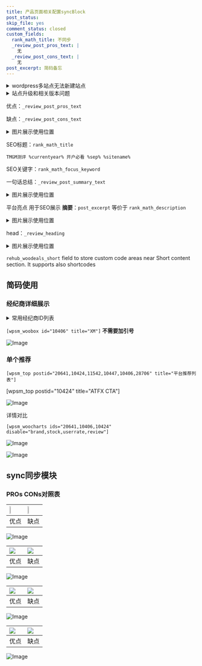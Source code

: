 ```yaml
---
title: 产品页面相关配置syncBlock
post_status: 
skip_file: yes
comment_status: closed
custom_fields:
  rank_math_title: 不同步
  _review_post_pros_text: |
    无
  _review_post_cons_text: |
    无
post_excerpt: 简码备忘
---
```

<details><summary>wordpress多站点无法新建站点</summary>

<li>和报错需要清理cookies一样的原因</li>
<li>wp-config.php里面<code>define( 'SUBDOMAIN_INSTALL', false );//子域名安装</code></li>
<li>新建子站点是用<code>define( 'SUBDOMAIN_INSTALL', true);//子域名安装</code> 完成以后，改成<code>false</code></li>
</details>

<details><summary>站点升级和相关版本问题</summary>

<p>wordpress：5.9.9
woocommerce：7.5.1
出现问题的地方：主题选项里面>><strong>Product layout >>compact style</strong></p>
<p>如何出现没有用过的字段 导致无法保存。先导出配置 然后进行修改，后面再次恢复即可。</p>
<p>出现部分字段无法显示时，需要返回默认布局后，对产品进行保存就好了。</p>
<p></p>
</details>

优点：`_review_post_pros_text`

缺点：`_review_post_cons_text`

<details><summary>图片展示使用位置</summary>

<img src="https://prod-files-secure.s3.us-west-2.amazonaws.com/39ed1227-6d7d-4570-be36-9ccd4a2c4241/f51d3d83-55d4-4bdf-9604-f37ec77ab556/Untitled.png?X-Amz-Algorithm=AWS4-HMAC-SHA256&X-Amz-Content-Sha256=UNSIGNED-PAYLOAD&X-Amz-Credential=ASIAZI2LB466VK3SJOIL%2F20250330%2Fus-west-2%2Fs3%2Faws4_request&X-Amz-Date=20250330T045516Z&X-Amz-Expires=3600&X-Amz-Security-Token=IQoJb3JpZ2luX2VjEBsaCXVzLXdlc3QtMiJHMEUCIG%2BPOZH%2FRaEkwLo97TMZbvOaxmpql6zlR7pIh6uSGuOyAiEAyqyGX0Ibg952%2FjZlkbvGuTpHrdZXCIGDJywVBsgkBC0qiAQIhP%2F%2F%2F%2F%2F%2F%2F%2F%2F%2FARAAGgw2Mzc0MjMxODM4MDUiDKl8v86m7VGy8A%2Fw5CrcA9QQNIzTjbbC2jqFXQBIgerqzDendKSuBtHR8nfgco0zw48dsGvDrR%2FPHizO%2BMe2itb5DLlo4GwaMnL2Cr6fcOmc2YHPl3LdYZ3f87Lrh3d%2Bdv0iO1M3daPY3gjAqVxdKz%2B4zw9TBrYxQ1jgHwvSJpm821lQi7QpFBsRsCGuxbuQfhJEdj2uxieKZdarj1KyGXjIC6vwuX2fI0s45qznPiEePesvoHEIGDjTuuWjmjzZHfxFNnYeGauQrZYXPoKNWTYUatp1noVFo6k8UwFlbgWKZh26OKdly0OiVlrZ2O%2B3JjGikZJRsW5QwAPHZ9h6O%2BECxc21P0s3zi%2BahjzU%2F5IbUZYLBBYKrqJt7GpxuvOn%2FUoLMKLJjmUAhPJOGI3Q5dS2qQD8XbQzXybImdOT09OLhEX4kgF4ljoSd6LlpYLA6UmPYeJgqSQGWlGPEJ1F1bQlM4%2BVSnPKHNA%2BAezOalh%2FXZ%2BdGnNvPZ7EWitA1Sx9WAfPixKDNeYVirsfjbc4wRhGFbWoyrLXvBpmuDSLI6683KPvQAT59yMwgGTtp5t90CmtcuUd4yYASsQhE9zJtLA0RKWj80cFV4W%2Ba6voVh8HHO7EHe2%2BTIMJp2FuStt%2BU4R9RWgBmcaJps0EMPHnor8GOqUBrB5JalHPTceqI22KeX5i9wqfrcW26PAE%2FF0y4Ur2jp7H0bZtg385vcxBfyVAKu7efN7lJcix%2FbqyoKaQkM6bbPCia%2ByJUUn%2Fognq%2BiXoOOa%2F6lFxpAVXd0WQKH4%2FlTmP7UidMl5UqsM4VrlWgYel8lssWkIyIgDe2OeQBrOk%2Fc2yblaPPEN1Yj3zvj3cHxFH%2BOig4CymGlKFUZltKGSbiJ5%2BWeYn&X-Amz-Signature=c3737bef6787db7e37168122bfed257da7dc30ef94022998c473da0389ffa1f5&X-Amz-SignedHeaders=host&x-id=GetObject" alt="Image">
</details>

SEO标题：`rank_math_title`

`TMGM测评 %currentyear% 开户必看 %sep% %sitename%`

SEO关键字：`rank_math_focus_keyword`

一句话总结：`_review_post_summary_text`

<details><summary>图片展示使用位置</summary>

<img src="https://prod-files-secure.s3.us-west-2.amazonaws.com/39ed1227-6d7d-4570-be36-9ccd4a2c4241/4b96a922-296c-4f4e-8630-d1c870cbce01/Untitled.png?X-Amz-Algorithm=AWS4-HMAC-SHA256&X-Amz-Content-Sha256=UNSIGNED-PAYLOAD&X-Amz-Credential=ASIAZI2LB466QBSVAIDE%2F20250330%2Fus-west-2%2Fs3%2Faws4_request&X-Amz-Date=20250330T045516Z&X-Amz-Expires=3600&X-Amz-Security-Token=IQoJb3JpZ2luX2VjEBsaCXVzLXdlc3QtMiJGMEQCIAUImN7yoXaJviJDjUnpFRPMjb15ROfRfmOGKA6odHhdAiAfOMvYcQI9J90U0wmi7mlm52xba%2BWm5NCizbyP14mFyCqIBAiE%2F%2F%2F%2F%2F%2F%2F%2F%2F%2F8BEAAaDDYzNzQyMzE4MzgwNSIMnfLG44BRNGd5GRNNKtwDKFEQVXFk%2BObef2NCCzpTMj8zCtjkSiuXnTfSd2MrMUp08t5Ev7LUPaah5lqac2gHY2MrSiz86N%2FIGJpqkVBX%2BfF6RXA4lb%2BROrC0jFTyemXHXMa3HBDYujRhC%2BIo6rxDLRwAFw0l5gD6YTRcj48qh22Xd5B%2FUJ5Fq9pygcKJKy2dxfEPO3Uj7%2B8fPkSSUNfG3ZsuHIbxHWi57FfoSA5pdycjfy0gfhZ1wgg5AOcaOdrONsBKtzfKZmLDeC7WQQ%2BTKqBpJi%2B3ghwHmJ%2BeYFxhoE5H4LFUJoKGxoJ1n9MaJ5GduCqBM7goDcTGJINJ52qlmq4gnrJYqSG7GjGWcuHS%2B3ElcUWzBA%2B9AGJYR7yuD4zBYsm6O29qL9tCrGveHVZ1zoRgoYe05DCj6hO6sOZJEalrA3Ckboscsxa8XcqbI3zyFBIsnczo57ku3roNBWptkUG7cm%2BwowesvGWQ%2FpBXlschvQA68NN9wR%2FH9aPObms6ffI2GATq%2FuBS2HGtfEgAs%2BWgCaui3s4ySgCmZ58pQTPExuY1ihlt8l2SZWAouXHsbdexavNQW8A7vIJsb949uEctK4Fz9pQQV9%2FP9Pk61FfmWuZw%2BoEaENcJ4XAqoOsCSgiebHN%2FZg05QnEw%2FueivwY6pgGNiiSCt0Tpz3ms7bu5YhD50P8XLHkTt%2Fhw2PMCbmvWIUbEnM%2FGz7cP4A5DodYRikxrRyzbUwZZmWkD9RoF1C%2BmPouIRChHxdsRJgKYcFCO4oCSiVfZTy9HUHusDM5uArwe%2Fxdis49HWdDPFfN2spE8t59wPPZVan3%2B%2Fkxw6eOWOQyaxg51M5NGdgajoaaS7Dxs0E3poaiTi35awyjBtuuhHAGLa2Ml&X-Amz-Signature=a90c4653876258db76e483a967e43b48f21d8cf43c907720f0b50e821741e565&X-Amz-SignedHeaders=host&x-id=GetObject" alt="Image">
</details>

平台亮点 用于SEO展示 **摘要**：`post_excerpt`  等价于 `rank_math_description`

<details><summary>图片展示使用位置</summary>

<img src="https://prod-files-secure.s3.us-west-2.amazonaws.com/39ed1227-6d7d-4570-be36-9ccd4a2c4241/1ee11f63-b60a-4dfe-a7a7-d58ff23b5d88/Untitled.png?X-Amz-Algorithm=AWS4-HMAC-SHA256&X-Amz-Content-Sha256=UNSIGNED-PAYLOAD&X-Amz-Credential=ASIAZI2LB4662JWYC7PG%2F20250330%2Fus-west-2%2Fs3%2Faws4_request&X-Amz-Date=20250330T045517Z&X-Amz-Expires=3600&X-Amz-Security-Token=IQoJb3JpZ2luX2VjEBsaCXVzLXdlc3QtMiJHMEUCIDgTQqXMvIRpwE7az0P%2BkV6K%2FOq0Lekw1xOcbrMsYgfIAiEAvGlFR8g0z%2FOQArKaSJcryLEoxmiWAJC9rULdA3XjgMcqiAQIhP%2F%2F%2F%2F%2F%2F%2F%2F%2F%2FARAAGgw2Mzc0MjMxODM4MDUiDHUyKBtr3CnvyT8KqSrcA3OAZpFjLv%2FwmBuQ2Si79vQZnCCO2ZE6mhJfpTxzMQ%2B7wGpQ6XfenjgVvk1KJRKkQkOuqu9Dm7Mv6yKNWovDTyJrfIGKy%2B0vo2DRAmCqdwy8WSkwGPalUVS%2BL7OXhjJq8UFJnBzpgzNQjRdUAuuCR9Rpsm3izrg3MzNrLPT%2F8l9jh0%2BCCvIwOjBibJOiKNvsV3s5%2F1%2BMVU1Wi2NIcn8QZzSCBuLM97XGBILJHPEk0HGxamU7HM2Bovv1gkmPyscyzp9uGYPr4g3C9EInxtvULj6YmQ1S5Elg%2BS9OWOFVSEwQ2HfdMD8F1Z89DYbm161MhK5pOG1doMA7PcjSK8Of36o9vZTO%2F1odAodhhyQ0uRN99UrHkWrr0o4OHTGTryqp3wx%2BBbgSm7Czu0MnsFl9NbQSqy31S8nA3L849Blc48cTVPKLipsKGlqkNeLkcADx9w2U11C728iMiGfw5fXxMKSradjX2NxStHZC27NltzcHZEst%2FJwyVL%2FRC9eKm4YUhdvdB96Nu%2FqnOabKwVTBsCNik15uGMSdjZFRDSZU6%2BbJ1nUz8k9sys5TrgXq3hjjBD2YrLgFhpdz1F8XiYsL%2Bae9Kc1dJGwv0zaqoe3FsoKGzVAeCOHdKUYudF1%2BMOTnor8GOqUBnbc9cSeu9FB9I7%2FIxbOgOs50Bh7F7nvwCmaYkASAM3XMi6v%2FFjAnO%2FoOElPRADCwVIjoqVcMDLUGrhDeTn8B9lCp0uClLLaQFvb6iHNKhW%2Fs%2BNU7b5KtvhrlvPWmt11pDb0hfVYfIUQpMoLCOgGhsXsTwUM1dykZx3wLt4A20mwMUPr2SvjFTA%2FVZhocOgvRd6G44KIlg%2F5qEN9Bk5w5O3%2FbA8vD&X-Amz-Signature=b94dfe32e8e7ec8c64e33af8a75c5eea510e006a23d1e3eeb5516bb27e0d27ff&X-Amz-SignedHeaders=host&x-id=GetObject" alt="Image">
<img src="https://prod-files-secure.s3.us-west-2.amazonaws.com/39ed1227-6d7d-4570-be36-9ccd4a2c4241/ad4118b5-78d8-4fbe-801e-3b29b5d99c01/Untitled.png?X-Amz-Algorithm=AWS4-HMAC-SHA256&X-Amz-Content-Sha256=UNSIGNED-PAYLOAD&X-Amz-Credential=ASIAZI2LB4662JWYC7PG%2F20250330%2Fus-west-2%2Fs3%2Faws4_request&X-Amz-Date=20250330T045517Z&X-Amz-Expires=3600&X-Amz-Security-Token=IQoJb3JpZ2luX2VjEBsaCXVzLXdlc3QtMiJHMEUCIDgTQqXMvIRpwE7az0P%2BkV6K%2FOq0Lekw1xOcbrMsYgfIAiEAvGlFR8g0z%2FOQArKaSJcryLEoxmiWAJC9rULdA3XjgMcqiAQIhP%2F%2F%2F%2F%2F%2F%2F%2F%2F%2FARAAGgw2Mzc0MjMxODM4MDUiDHUyKBtr3CnvyT8KqSrcA3OAZpFjLv%2FwmBuQ2Si79vQZnCCO2ZE6mhJfpTxzMQ%2B7wGpQ6XfenjgVvk1KJRKkQkOuqu9Dm7Mv6yKNWovDTyJrfIGKy%2B0vo2DRAmCqdwy8WSkwGPalUVS%2BL7OXhjJq8UFJnBzpgzNQjRdUAuuCR9Rpsm3izrg3MzNrLPT%2F8l9jh0%2BCCvIwOjBibJOiKNvsV3s5%2F1%2BMVU1Wi2NIcn8QZzSCBuLM97XGBILJHPEk0HGxamU7HM2Bovv1gkmPyscyzp9uGYPr4g3C9EInxtvULj6YmQ1S5Elg%2BS9OWOFVSEwQ2HfdMD8F1Z89DYbm161MhK5pOG1doMA7PcjSK8Of36o9vZTO%2F1odAodhhyQ0uRN99UrHkWrr0o4OHTGTryqp3wx%2BBbgSm7Czu0MnsFl9NbQSqy31S8nA3L849Blc48cTVPKLipsKGlqkNeLkcADx9w2U11C728iMiGfw5fXxMKSradjX2NxStHZC27NltzcHZEst%2FJwyVL%2FRC9eKm4YUhdvdB96Nu%2FqnOabKwVTBsCNik15uGMSdjZFRDSZU6%2BbJ1nUz8k9sys5TrgXq3hjjBD2YrLgFhpdz1F8XiYsL%2Bae9Kc1dJGwv0zaqoe3FsoKGzVAeCOHdKUYudF1%2BMOTnor8GOqUBnbc9cSeu9FB9I7%2FIxbOgOs50Bh7F7nvwCmaYkASAM3XMi6v%2FFjAnO%2FoOElPRADCwVIjoqVcMDLUGrhDeTn8B9lCp0uClLLaQFvb6iHNKhW%2Fs%2BNU7b5KtvhrlvPWmt11pDb0hfVYfIUQpMoLCOgGhsXsTwUM1dykZx3wLt4A20mwMUPr2SvjFTA%2FVZhocOgvRd6G44KIlg%2F5qEN9Bk5w5O3%2FbA8vD&X-Amz-Signature=2e490afff6650473877452e3910f9bb14c27ba15d66cce418d8ab8a49c2a4847&X-Amz-SignedHeaders=host&x-id=GetObject" alt="Image">
<img src="https://prod-files-secure.s3.us-west-2.amazonaws.com/39ed1227-6d7d-4570-be36-9ccd4a2c4241/a38cf7c9-a79c-4b64-9e94-13589fe0758b/Untitled.png?X-Amz-Algorithm=AWS4-HMAC-SHA256&X-Amz-Content-Sha256=UNSIGNED-PAYLOAD&X-Amz-Credential=ASIAZI2LB4662JWYC7PG%2F20250330%2Fus-west-2%2Fs3%2Faws4_request&X-Amz-Date=20250330T045517Z&X-Amz-Expires=3600&X-Amz-Security-Token=IQoJb3JpZ2luX2VjEBsaCXVzLXdlc3QtMiJHMEUCIDgTQqXMvIRpwE7az0P%2BkV6K%2FOq0Lekw1xOcbrMsYgfIAiEAvGlFR8g0z%2FOQArKaSJcryLEoxmiWAJC9rULdA3XjgMcqiAQIhP%2F%2F%2F%2F%2F%2F%2F%2F%2F%2FARAAGgw2Mzc0MjMxODM4MDUiDHUyKBtr3CnvyT8KqSrcA3OAZpFjLv%2FwmBuQ2Si79vQZnCCO2ZE6mhJfpTxzMQ%2B7wGpQ6XfenjgVvk1KJRKkQkOuqu9Dm7Mv6yKNWovDTyJrfIGKy%2B0vo2DRAmCqdwy8WSkwGPalUVS%2BL7OXhjJq8UFJnBzpgzNQjRdUAuuCR9Rpsm3izrg3MzNrLPT%2F8l9jh0%2BCCvIwOjBibJOiKNvsV3s5%2F1%2BMVU1Wi2NIcn8QZzSCBuLM97XGBILJHPEk0HGxamU7HM2Bovv1gkmPyscyzp9uGYPr4g3C9EInxtvULj6YmQ1S5Elg%2BS9OWOFVSEwQ2HfdMD8F1Z89DYbm161MhK5pOG1doMA7PcjSK8Of36o9vZTO%2F1odAodhhyQ0uRN99UrHkWrr0o4OHTGTryqp3wx%2BBbgSm7Czu0MnsFl9NbQSqy31S8nA3L849Blc48cTVPKLipsKGlqkNeLkcADx9w2U11C728iMiGfw5fXxMKSradjX2NxStHZC27NltzcHZEst%2FJwyVL%2FRC9eKm4YUhdvdB96Nu%2FqnOabKwVTBsCNik15uGMSdjZFRDSZU6%2BbJ1nUz8k9sys5TrgXq3hjjBD2YrLgFhpdz1F8XiYsL%2Bae9Kc1dJGwv0zaqoe3FsoKGzVAeCOHdKUYudF1%2BMOTnor8GOqUBnbc9cSeu9FB9I7%2FIxbOgOs50Bh7F7nvwCmaYkASAM3XMi6v%2FFjAnO%2FoOElPRADCwVIjoqVcMDLUGrhDeTn8B9lCp0uClLLaQFvb6iHNKhW%2Fs%2BNU7b5KtvhrlvPWmt11pDb0hfVYfIUQpMoLCOgGhsXsTwUM1dykZx3wLt4A20mwMUPr2SvjFTA%2FVZhocOgvRd6G44KIlg%2F5qEN9Bk5w5O3%2FbA8vD&X-Amz-Signature=b7a1f042aed60989a3ba9dbe2e69046e0de265a23d504082ca02275e84bc59ad&X-Amz-SignedHeaders=host&x-id=GetObject" alt="Image">
<img src="https://prod-files-secure.s3.us-west-2.amazonaws.com/39ed1227-6d7d-4570-be36-9ccd4a2c4241/7da6fc1e-d2ac-42ae-8c75-cb5749aa18f6/Untitled.png?X-Amz-Algorithm=AWS4-HMAC-SHA256&X-Amz-Content-Sha256=UNSIGNED-PAYLOAD&X-Amz-Credential=ASIAZI2LB4662JWYC7PG%2F20250330%2Fus-west-2%2Fs3%2Faws4_request&X-Amz-Date=20250330T045517Z&X-Amz-Expires=3600&X-Amz-Security-Token=IQoJb3JpZ2luX2VjEBsaCXVzLXdlc3QtMiJHMEUCIDgTQqXMvIRpwE7az0P%2BkV6K%2FOq0Lekw1xOcbrMsYgfIAiEAvGlFR8g0z%2FOQArKaSJcryLEoxmiWAJC9rULdA3XjgMcqiAQIhP%2F%2F%2F%2F%2F%2F%2F%2F%2F%2FARAAGgw2Mzc0MjMxODM4MDUiDHUyKBtr3CnvyT8KqSrcA3OAZpFjLv%2FwmBuQ2Si79vQZnCCO2ZE6mhJfpTxzMQ%2B7wGpQ6XfenjgVvk1KJRKkQkOuqu9Dm7Mv6yKNWovDTyJrfIGKy%2B0vo2DRAmCqdwy8WSkwGPalUVS%2BL7OXhjJq8UFJnBzpgzNQjRdUAuuCR9Rpsm3izrg3MzNrLPT%2F8l9jh0%2BCCvIwOjBibJOiKNvsV3s5%2F1%2BMVU1Wi2NIcn8QZzSCBuLM97XGBILJHPEk0HGxamU7HM2Bovv1gkmPyscyzp9uGYPr4g3C9EInxtvULj6YmQ1S5Elg%2BS9OWOFVSEwQ2HfdMD8F1Z89DYbm161MhK5pOG1doMA7PcjSK8Of36o9vZTO%2F1odAodhhyQ0uRN99UrHkWrr0o4OHTGTryqp3wx%2BBbgSm7Czu0MnsFl9NbQSqy31S8nA3L849Blc48cTVPKLipsKGlqkNeLkcADx9w2U11C728iMiGfw5fXxMKSradjX2NxStHZC27NltzcHZEst%2FJwyVL%2FRC9eKm4YUhdvdB96Nu%2FqnOabKwVTBsCNik15uGMSdjZFRDSZU6%2BbJ1nUz8k9sys5TrgXq3hjjBD2YrLgFhpdz1F8XiYsL%2Bae9Kc1dJGwv0zaqoe3FsoKGzVAeCOHdKUYudF1%2BMOTnor8GOqUBnbc9cSeu9FB9I7%2FIxbOgOs50Bh7F7nvwCmaYkASAM3XMi6v%2FFjAnO%2FoOElPRADCwVIjoqVcMDLUGrhDeTn8B9lCp0uClLLaQFvb6iHNKhW%2Fs%2BNU7b5KtvhrlvPWmt11pDb0hfVYfIUQpMoLCOgGhsXsTwUM1dykZx3wLt4A20mwMUPr2SvjFTA%2FVZhocOgvRd6G44KIlg%2F5qEN9Bk5w5O3%2FbA8vD&X-Amz-Signature=67f5e2d196eb1fdb10169bc932372b1e876f806005c37d355b68cbf3a6745259&X-Amz-SignedHeaders=host&x-id=GetObject" alt="Image">
<img src="https://prod-files-secure.s3.us-west-2.amazonaws.com/39ed1227-6d7d-4570-be36-9ccd4a2c4241/7e97f40a-eaee-47f5-b2f9-475f96808fa7/Untitled.png?X-Amz-Algorithm=AWS4-HMAC-SHA256&X-Amz-Content-Sha256=UNSIGNED-PAYLOAD&X-Amz-Credential=ASIAZI2LB4662JWYC7PG%2F20250330%2Fus-west-2%2Fs3%2Faws4_request&X-Amz-Date=20250330T045517Z&X-Amz-Expires=3600&X-Amz-Security-Token=IQoJb3JpZ2luX2VjEBsaCXVzLXdlc3QtMiJHMEUCIDgTQqXMvIRpwE7az0P%2BkV6K%2FOq0Lekw1xOcbrMsYgfIAiEAvGlFR8g0z%2FOQArKaSJcryLEoxmiWAJC9rULdA3XjgMcqiAQIhP%2F%2F%2F%2F%2F%2F%2F%2F%2F%2FARAAGgw2Mzc0MjMxODM4MDUiDHUyKBtr3CnvyT8KqSrcA3OAZpFjLv%2FwmBuQ2Si79vQZnCCO2ZE6mhJfpTxzMQ%2B7wGpQ6XfenjgVvk1KJRKkQkOuqu9Dm7Mv6yKNWovDTyJrfIGKy%2B0vo2DRAmCqdwy8WSkwGPalUVS%2BL7OXhjJq8UFJnBzpgzNQjRdUAuuCR9Rpsm3izrg3MzNrLPT%2F8l9jh0%2BCCvIwOjBibJOiKNvsV3s5%2F1%2BMVU1Wi2NIcn8QZzSCBuLM97XGBILJHPEk0HGxamU7HM2Bovv1gkmPyscyzp9uGYPr4g3C9EInxtvULj6YmQ1S5Elg%2BS9OWOFVSEwQ2HfdMD8F1Z89DYbm161MhK5pOG1doMA7PcjSK8Of36o9vZTO%2F1odAodhhyQ0uRN99UrHkWrr0o4OHTGTryqp3wx%2BBbgSm7Czu0MnsFl9NbQSqy31S8nA3L849Blc48cTVPKLipsKGlqkNeLkcADx9w2U11C728iMiGfw5fXxMKSradjX2NxStHZC27NltzcHZEst%2FJwyVL%2FRC9eKm4YUhdvdB96Nu%2FqnOabKwVTBsCNik15uGMSdjZFRDSZU6%2BbJ1nUz8k9sys5TrgXq3hjjBD2YrLgFhpdz1F8XiYsL%2Bae9Kc1dJGwv0zaqoe3FsoKGzVAeCOHdKUYudF1%2BMOTnor8GOqUBnbc9cSeu9FB9I7%2FIxbOgOs50Bh7F7nvwCmaYkASAM3XMi6v%2FFjAnO%2FoOElPRADCwVIjoqVcMDLUGrhDeTn8B9lCp0uClLLaQFvb6iHNKhW%2Fs%2BNU7b5KtvhrlvPWmt11pDb0hfVYfIUQpMoLCOgGhsXsTwUM1dykZx3wLt4A20mwMUPr2SvjFTA%2FVZhocOgvRd6G44KIlg%2F5qEN9Bk5w5O3%2FbA8vD&X-Amz-Signature=0c1efeb620a4f145189fef03293344987efc7cf18bfdeb738d623e1fed2fbaa3&X-Amz-SignedHeaders=host&x-id=GetObject" alt="Image">
</details>

head：`_review_heading`

<details><summary>图片展示使用位置</summary>

<img src="https://prod-files-secure.s3.us-west-2.amazonaws.com/39ed1227-6d7d-4570-be36-9ccd4a2c4241/3a4650ad-9887-415c-889a-edd51fa54f27/Untitled.png?X-Amz-Algorithm=AWS4-HMAC-SHA256&X-Amz-Content-Sha256=UNSIGNED-PAYLOAD&X-Amz-Credential=ASIAZI2LB466TSQGEKGB%2F20250330%2Fus-west-2%2Fs3%2Faws4_request&X-Amz-Date=20250330T045517Z&X-Amz-Expires=3600&X-Amz-Security-Token=IQoJb3JpZ2luX2VjEBsaCXVzLXdlc3QtMiJHMEUCIQCy9wc9jeUAkAPfohqJ9yTTKiRPb%2BzXuaLExpZILw5vHgIgRtTfSirUOVIP9%2BxrDbEOYLOxTl4XtMIqRw66DhrJNMoqiAQIhP%2F%2F%2F%2F%2F%2F%2F%2F%2F%2FARAAGgw2Mzc0MjMxODM4MDUiDD6QoF9Atj35LCFGpSrcA16p%2Bka88fAcUewr0LM20ShJe9JGZE83KJ%2BkuR0mrdkEQ9DbTyIzqCXVmyYi9o9HNwnotFonQm71SXGh9g5G9vfpGL8te5x2PhJUTF%2B6FJK%2BrveeTt4ZNd4sMH6aZPMY1mrf0CrWFvuxuvwh09ZuJCaULrtuwwEbfvEJQXu%2BIMsTV5cWcvJ8KpRH769orjAZihMl7n4Uk1njUVW22m4QX0QikcX3BUbHRFAD9wyJ0V4kHAJb8vTOs0agaFBFKkFI3F0jxSAbyGnIUkMFpSTDZDRfhhdmNyCg%2FKSMP8VA%2FVbx9wIeKdW8jmWty0tNmwdhZ5bB%2FRQ2seH1AC6J1CWTvINNu97VwdpmCZBLRkTME9UQchkDPgTL1IXCvhvMa0nSlj2TvnJSxUUDY9DtSTXXN7iAuSm2V2e%2FdCngjdITdNejouNOdhomvuny%2B9kXoWLOiz2uNvQwjI6OyM4sIShY3fFt6urEeDwG4Txu6VsvNAJ9KS5AGzQ0bKmSoKnUzUGKcM0mr3IMNRza9HbldbGLpVunseuHwHy%2BPv9QI3NyDD5L5hrD%2FgJ%2F1E3wKvRkqN4IfsrmECErZHDDMnMED1WafnpN%2FkV00vTqwiXtADMxLtIC0W7cs0IzLRqGORPNMIfoor8GOqUBxC1MCl9Lwc3gJNVQ8F%2FLOEnQqlZrSA7yGjPX1pzRqqg7yCynpmJe3pJCxOrejyl2i5LJjbOVU63s9te5Z%2FifT90SxkmCh8I6yWkFfHHIyvtR%2FGBor7GUsW2GxpXGSs%2BfvFovrROJ50uEt%2BrxNeTZwsHX3RxnaLov7oJ8DAUMQiPi8FPtETaoRVK5TOGau%2BqucPeOXkUgBp5p6zZiFvRG6azERBj5&X-Amz-Signature=d7193fd2940b5a1113026209d606e844f3a89b72f9115380c6203b64fe67f98a&X-Amz-SignedHeaders=host&x-id=GetObject" alt="Image">
</details>

`rehub_woodeals_short`	field to store custom code areas near Short content section. It supports also shortcodes



## 简码使用

### 经纪商详细展示

<details><summary>常用经纪商ID列表</summary>

<pre><code class="php">嘉盛 ===> 20641  [wpsm_woobox id="20641" title="嘉盛"]
易信easymarkets ===> 11542  [wpsm_woobox id="11542" title="易信easymarkets"]
ATFX外汇 ===> 10424  [wpsm_woobox id="10424" title="ATFX"]
XM ===> 10406  [wpsm_woobox id="10406" title="XM"]
TMGM ===> 29622  [wpsm_woobox id="29622" title="TMGM"]
HYCM ===> 10447  [wpsm_woobox id="10447" title="HYCM"]
fpmarkets澳福外汇 ===> 20639  [wpsm_woobox id="20639" title="fpmarkets澳福外汇"]</code></pre>
</details>

`[wpsm_woobox id="10406" title="XM"]` **不需要加引号**

![Image](https://prod-files-secure.s3.us-west-2.amazonaws.com/39ed1227-6d7d-4570-be36-9ccd4a2c4241/4f898f9d-0fa7-4e43-acd3-ac6bc7be575a/Untitled.png?X-Amz-Algorithm=AWS4-HMAC-SHA256&X-Amz-Content-Sha256=UNSIGNED-PAYLOAD&X-Amz-Credential=ASIAZI2LB46662DS25AX%2F20250330%2Fus-west-2%2Fs3%2Faws4_request&X-Amz-Date=20250330T045515Z&X-Amz-Expires=3600&X-Amz-Security-Token=IQoJb3JpZ2luX2VjEB0aCXVzLXdlc3QtMiJIMEYCIQCKKLdwx8svK%2F1EBR0Tfkcp3UvFSJv8jZYOvZlF4jZ0ngIhAO%2Bk0S2GHXuHMKbVXStgP1LgTOjaVP9PW7LCNhx8zlFVKogECIb%2F%2F%2F%2F%2F%2F%2F%2F%2F%2FwEQABoMNjM3NDIzMTgzODA1Igxz9AlLZSZoxwFDoQ0q3APhO7MtLayYttEsfawhWmcKH70z5J65Hs7Gcrf1LC8WtIurGnY5eZPv4QRkcGBre%2BWkuNocw6EeCfPY9N4Ym%2BAH33Rk1%2FSK%2FqQpQoVNTou2FJmuVbecm8ARFfS1Gm4%2BZlVdYI2%2FvU1%2Fecv1CjL1laBevGH%2B%2BySElS7zN0MryIg8cH%2Fp%2FKLhzcGO4fQ4ElBjYKhwoy04iSzL1Jtlj1LX%2BeMFxVIfKVbwLbpy%2Fb7qpGC8cuEunhObtjymgJx4SHQQ%2FIsgB0IXtr8hHz3jRUM3ehjTVf1VLjc%2FNBqgZQX8Py7e7oen7UPXH66Xc7VzNeh157UVMkGr54yR8RRwpbtC9K2OQ3Ww624LH%2BH%2F70EZ3OmOxrrfvbHM%2B3uuUtwb2Ly47FDw20rFFiE07uy8fFaN1taJClM2Q5in36kzc1ZKNv9%2BEaWYf0fsPD5y9TBp7y4Yc%2F2zgBR83Ggr0kCafnkA4YhPFX5xHDabtm4ujfCCXGMYAV3YMHopOiXDoTDmCYchlR7OKjwdZN95C8efKnYm5NLsKO4J0Z8kmBTkXqQDxErqV5d1Ra0%2Bn2DBnOey0CcU4wwd0xHiWrCBPPVkSqy2R2EGbqvKz2DChH7AczSZIzWKTZkNm3tR4k1hCabjfDCdk6O%2FBjqkAUudp3q1gUY7ZXt4SvOYpDK7CC0Ch27PpKCNeyLyauY%2BIYerm9un5ao9ZdVDQu%2BkTMAe7rn1%2FfQ5exNpt2%2F%2FJjJbDNICJyoiik2Vq%2Fmk23X3%2Bq9LWR5jeF8nxcbzi0wXZow96pwLi22nQfwAK8viEVVAZ8PBrOPKLBeMIOMA5AYhyaV7WTpAFK85uKHpyjqwdndaaEeUT3axk4hHIOUNQ2vE6H4G&X-Amz-Signature=ea64b9081775531708b14346c8086bb382aeba862442916a9a0499ba0ad94ed0&X-Amz-SignedHeaders=host&x-id=GetObject)

### 单个推荐
`[wpsm_top postid="20641,10424,11542,10447,10406,28706" title="平台推荐列表"]`

[wpsm_top postid="10424" title="ATFX CTA"]

![Image](https://prod-files-secure.s3.us-west-2.amazonaws.com/39ed1227-6d7d-4570-be36-9ccd4a2c4241/5ac620dc-51a8-48b6-b55d-91f47299193c/Untitled.png?X-Amz-Algorithm=AWS4-HMAC-SHA256&X-Amz-Content-Sha256=UNSIGNED-PAYLOAD&X-Amz-Credential=ASIAZI2LB46662DS25AX%2F20250330%2Fus-west-2%2Fs3%2Faws4_request&X-Amz-Date=20250330T045515Z&X-Amz-Expires=3600&X-Amz-Security-Token=IQoJb3JpZ2luX2VjEB0aCXVzLXdlc3QtMiJIMEYCIQCKKLdwx8svK%2F1EBR0Tfkcp3UvFSJv8jZYOvZlF4jZ0ngIhAO%2Bk0S2GHXuHMKbVXStgP1LgTOjaVP9PW7LCNhx8zlFVKogECIb%2F%2F%2F%2F%2F%2F%2F%2F%2F%2FwEQABoMNjM3NDIzMTgzODA1Igxz9AlLZSZoxwFDoQ0q3APhO7MtLayYttEsfawhWmcKH70z5J65Hs7Gcrf1LC8WtIurGnY5eZPv4QRkcGBre%2BWkuNocw6EeCfPY9N4Ym%2BAH33Rk1%2FSK%2FqQpQoVNTou2FJmuVbecm8ARFfS1Gm4%2BZlVdYI2%2FvU1%2Fecv1CjL1laBevGH%2B%2BySElS7zN0MryIg8cH%2Fp%2FKLhzcGO4fQ4ElBjYKhwoy04iSzL1Jtlj1LX%2BeMFxVIfKVbwLbpy%2Fb7qpGC8cuEunhObtjymgJx4SHQQ%2FIsgB0IXtr8hHz3jRUM3ehjTVf1VLjc%2FNBqgZQX8Py7e7oen7UPXH66Xc7VzNeh157UVMkGr54yR8RRwpbtC9K2OQ3Ww624LH%2BH%2F70EZ3OmOxrrfvbHM%2B3uuUtwb2Ly47FDw20rFFiE07uy8fFaN1taJClM2Q5in36kzc1ZKNv9%2BEaWYf0fsPD5y9TBp7y4Yc%2F2zgBR83Ggr0kCafnkA4YhPFX5xHDabtm4ujfCCXGMYAV3YMHopOiXDoTDmCYchlR7OKjwdZN95C8efKnYm5NLsKO4J0Z8kmBTkXqQDxErqV5d1Ra0%2Bn2DBnOey0CcU4wwd0xHiWrCBPPVkSqy2R2EGbqvKz2DChH7AczSZIzWKTZkNm3tR4k1hCabjfDCdk6O%2FBjqkAUudp3q1gUY7ZXt4SvOYpDK7CC0Ch27PpKCNeyLyauY%2BIYerm9un5ao9ZdVDQu%2BkTMAe7rn1%2FfQ5exNpt2%2F%2FJjJbDNICJyoiik2Vq%2Fmk23X3%2Bq9LWR5jeF8nxcbzi0wXZow96pwLi22nQfwAK8viEVVAZ8PBrOPKLBeMIOMA5AYhyaV7WTpAFK85uKHpyjqwdndaaEeUT3axk4hHIOUNQ2vE6H4G&X-Amz-Signature=7ba5a445fc5c7118dd172f96ee2906f684df2471bacc67c6aab64a5ec6c3ca91&X-Amz-SignedHeaders=host&x-id=GetObject)

详情对比

`[wpsm_woocharts ids="20641,10406,10424" disable="brand,stock,userrate,review"]`

![Image](https://prod-files-secure.s3.us-west-2.amazonaws.com/39ed1227-6d7d-4570-be36-9ccd4a2c4241/bf3ba45f-b9f3-4295-8aef-b4a495fd25f4/Untitled.png?X-Amz-Algorithm=AWS4-HMAC-SHA256&X-Amz-Content-Sha256=UNSIGNED-PAYLOAD&X-Amz-Credential=ASIAZI2LB46662DS25AX%2F20250330%2Fus-west-2%2Fs3%2Faws4_request&X-Amz-Date=20250330T045515Z&X-Amz-Expires=3600&X-Amz-Security-Token=IQoJb3JpZ2luX2VjEB0aCXVzLXdlc3QtMiJIMEYCIQCKKLdwx8svK%2F1EBR0Tfkcp3UvFSJv8jZYOvZlF4jZ0ngIhAO%2Bk0S2GHXuHMKbVXStgP1LgTOjaVP9PW7LCNhx8zlFVKogECIb%2F%2F%2F%2F%2F%2F%2F%2F%2F%2FwEQABoMNjM3NDIzMTgzODA1Igxz9AlLZSZoxwFDoQ0q3APhO7MtLayYttEsfawhWmcKH70z5J65Hs7Gcrf1LC8WtIurGnY5eZPv4QRkcGBre%2BWkuNocw6EeCfPY9N4Ym%2BAH33Rk1%2FSK%2FqQpQoVNTou2FJmuVbecm8ARFfS1Gm4%2BZlVdYI2%2FvU1%2Fecv1CjL1laBevGH%2B%2BySElS7zN0MryIg8cH%2Fp%2FKLhzcGO4fQ4ElBjYKhwoy04iSzL1Jtlj1LX%2BeMFxVIfKVbwLbpy%2Fb7qpGC8cuEunhObtjymgJx4SHQQ%2FIsgB0IXtr8hHz3jRUM3ehjTVf1VLjc%2FNBqgZQX8Py7e7oen7UPXH66Xc7VzNeh157UVMkGr54yR8RRwpbtC9K2OQ3Ww624LH%2BH%2F70EZ3OmOxrrfvbHM%2B3uuUtwb2Ly47FDw20rFFiE07uy8fFaN1taJClM2Q5in36kzc1ZKNv9%2BEaWYf0fsPD5y9TBp7y4Yc%2F2zgBR83Ggr0kCafnkA4YhPFX5xHDabtm4ujfCCXGMYAV3YMHopOiXDoTDmCYchlR7OKjwdZN95C8efKnYm5NLsKO4J0Z8kmBTkXqQDxErqV5d1Ra0%2Bn2DBnOey0CcU4wwd0xHiWrCBPPVkSqy2R2EGbqvKz2DChH7AczSZIzWKTZkNm3tR4k1hCabjfDCdk6O%2FBjqkAUudp3q1gUY7ZXt4SvOYpDK7CC0Ch27PpKCNeyLyauY%2BIYerm9un5ao9ZdVDQu%2BkTMAe7rn1%2FfQ5exNpt2%2F%2FJjJbDNICJyoiik2Vq%2Fmk23X3%2Bq9LWR5jeF8nxcbzi0wXZow96pwLi22nQfwAK8viEVVAZ8PBrOPKLBeMIOMA5AYhyaV7WTpAFK85uKHpyjqwdndaaEeUT3axk4hHIOUNQ2vE6H4G&X-Amz-Signature=05f8d8da06cecc8f42c73cd6b711280978080a13ab04ec5379bfa822c14a6884&X-Amz-SignedHeaders=host&x-id=GetObject)

![Image](https://prod-files-secure.s3.us-west-2.amazonaws.com/39ed1227-6d7d-4570-be36-9ccd4a2c4241/30bc56ef-f383-4b48-9768-2ebc9e436ec0/Untitled.png?X-Amz-Algorithm=AWS4-HMAC-SHA256&X-Amz-Content-Sha256=UNSIGNED-PAYLOAD&X-Amz-Credential=ASIAZI2LB46662DS25AX%2F20250330%2Fus-west-2%2Fs3%2Faws4_request&X-Amz-Date=20250330T045515Z&X-Amz-Expires=3600&X-Amz-Security-Token=IQoJb3JpZ2luX2VjEB0aCXVzLXdlc3QtMiJIMEYCIQCKKLdwx8svK%2F1EBR0Tfkcp3UvFSJv8jZYOvZlF4jZ0ngIhAO%2Bk0S2GHXuHMKbVXStgP1LgTOjaVP9PW7LCNhx8zlFVKogECIb%2F%2F%2F%2F%2F%2F%2F%2F%2F%2FwEQABoMNjM3NDIzMTgzODA1Igxz9AlLZSZoxwFDoQ0q3APhO7MtLayYttEsfawhWmcKH70z5J65Hs7Gcrf1LC8WtIurGnY5eZPv4QRkcGBre%2BWkuNocw6EeCfPY9N4Ym%2BAH33Rk1%2FSK%2FqQpQoVNTou2FJmuVbecm8ARFfS1Gm4%2BZlVdYI2%2FvU1%2Fecv1CjL1laBevGH%2B%2BySElS7zN0MryIg8cH%2Fp%2FKLhzcGO4fQ4ElBjYKhwoy04iSzL1Jtlj1LX%2BeMFxVIfKVbwLbpy%2Fb7qpGC8cuEunhObtjymgJx4SHQQ%2FIsgB0IXtr8hHz3jRUM3ehjTVf1VLjc%2FNBqgZQX8Py7e7oen7UPXH66Xc7VzNeh157UVMkGr54yR8RRwpbtC9K2OQ3Ww624LH%2BH%2F70EZ3OmOxrrfvbHM%2B3uuUtwb2Ly47FDw20rFFiE07uy8fFaN1taJClM2Q5in36kzc1ZKNv9%2BEaWYf0fsPD5y9TBp7y4Yc%2F2zgBR83Ggr0kCafnkA4YhPFX5xHDabtm4ujfCCXGMYAV3YMHopOiXDoTDmCYchlR7OKjwdZN95C8efKnYm5NLsKO4J0Z8kmBTkXqQDxErqV5d1Ra0%2Bn2DBnOey0CcU4wwd0xHiWrCBPPVkSqy2R2EGbqvKz2DChH7AczSZIzWKTZkNm3tR4k1hCabjfDCdk6O%2FBjqkAUudp3q1gUY7ZXt4SvOYpDK7CC0Ch27PpKCNeyLyauY%2BIYerm9un5ao9ZdVDQu%2BkTMAe7rn1%2FfQ5exNpt2%2F%2FJjJbDNICJyoiik2Vq%2Fmk23X3%2Bq9LWR5jeF8nxcbzi0wXZow96pwLi22nQfwAK8viEVVAZ8PBrOPKLBeMIOMA5AYhyaV7WTpAFK85uKHpyjqwdndaaEeUT3axk4hHIOUNQ2vE6H4G&X-Amz-Signature=293f0509ecf9cfa3866a78d445674bcf5cd1ec0ebc3a1105059e884cc744569d&X-Amz-SignedHeaders=host&x-id=GetObject)

## sync同步模块

### PROs CONs对照表

| <img src="https://cdn.ifttt.fun/gh/jarlin8/OSS@main/icons/customize/pros.svg" height="auto" width="37.3%"> | <img src="https://cdn.ifttt.fun/gh/jarlin8/OSS@main/icons/customize/cons.svg" height="auto" width="28.8%"> |
| :--- | :--- |
| 优点 | 缺点 |

![Image](https://prod-files-secure.s3.us-west-2.amazonaws.com/39ed1227-6d7d-4570-be36-9ccd4a2c4241/8742b755-dfb5-4004-9a5f-d6e561664bd8/Untitled.png?X-Amz-Algorithm=AWS4-HMAC-SHA256&X-Amz-Content-Sha256=UNSIGNED-PAYLOAD&X-Amz-Credential=ASIAZI2LB46662DS25AX%2F20250330%2Fus-west-2%2Fs3%2Faws4_request&X-Amz-Date=20250330T045515Z&X-Amz-Expires=3600&X-Amz-Security-Token=IQoJb3JpZ2luX2VjEB0aCXVzLXdlc3QtMiJIMEYCIQCKKLdwx8svK%2F1EBR0Tfkcp3UvFSJv8jZYOvZlF4jZ0ngIhAO%2Bk0S2GHXuHMKbVXStgP1LgTOjaVP9PW7LCNhx8zlFVKogECIb%2F%2F%2F%2F%2F%2F%2F%2F%2F%2FwEQABoMNjM3NDIzMTgzODA1Igxz9AlLZSZoxwFDoQ0q3APhO7MtLayYttEsfawhWmcKH70z5J65Hs7Gcrf1LC8WtIurGnY5eZPv4QRkcGBre%2BWkuNocw6EeCfPY9N4Ym%2BAH33Rk1%2FSK%2FqQpQoVNTou2FJmuVbecm8ARFfS1Gm4%2BZlVdYI2%2FvU1%2Fecv1CjL1laBevGH%2B%2BySElS7zN0MryIg8cH%2Fp%2FKLhzcGO4fQ4ElBjYKhwoy04iSzL1Jtlj1LX%2BeMFxVIfKVbwLbpy%2Fb7qpGC8cuEunhObtjymgJx4SHQQ%2FIsgB0IXtr8hHz3jRUM3ehjTVf1VLjc%2FNBqgZQX8Py7e7oen7UPXH66Xc7VzNeh157UVMkGr54yR8RRwpbtC9K2OQ3Ww624LH%2BH%2F70EZ3OmOxrrfvbHM%2B3uuUtwb2Ly47FDw20rFFiE07uy8fFaN1taJClM2Q5in36kzc1ZKNv9%2BEaWYf0fsPD5y9TBp7y4Yc%2F2zgBR83Ggr0kCafnkA4YhPFX5xHDabtm4ujfCCXGMYAV3YMHopOiXDoTDmCYchlR7OKjwdZN95C8efKnYm5NLsKO4J0Z8kmBTkXqQDxErqV5d1Ra0%2Bn2DBnOey0CcU4wwd0xHiWrCBPPVkSqy2R2EGbqvKz2DChH7AczSZIzWKTZkNm3tR4k1hCabjfDCdk6O%2FBjqkAUudp3q1gUY7ZXt4SvOYpDK7CC0Ch27PpKCNeyLyauY%2BIYerm9un5ao9ZdVDQu%2BkTMAe7rn1%2FfQ5exNpt2%2F%2FJjJbDNICJyoiik2Vq%2Fmk23X3%2Bq9LWR5jeF8nxcbzi0wXZow96pwLi22nQfwAK8viEVVAZ8PBrOPKLBeMIOMA5AYhyaV7WTpAFK85uKHpyjqwdndaaEeUT3axk4hHIOUNQ2vE6H4G&X-Amz-Signature=be733d2899314dc7e317fff5139c428ce8b3881ffb84423c159552f19e8aee47&X-Amz-SignedHeaders=host&x-id=GetObject)

| <img src="https://cdn.ifttt.fun/gh/jarlin8/OSS@main/icons/customize/pros1.svg" height="auto"> | <img src="https://cdn.ifttt.fun/gh/jarlin8/OSS@main/icons/customize/cons1.svg" height="auto"> |
| :--- | :--- |
| 优点 | 缺点 |

![Image](https://prod-files-secure.s3.us-west-2.amazonaws.com/39ed1227-6d7d-4570-be36-9ccd4a2c4241/806358f8-c9c4-4e17-bb35-c6c76a5397a5/Untitled.png?X-Amz-Algorithm=AWS4-HMAC-SHA256&X-Amz-Content-Sha256=UNSIGNED-PAYLOAD&X-Amz-Credential=ASIAZI2LB46662DS25AX%2F20250330%2Fus-west-2%2Fs3%2Faws4_request&X-Amz-Date=20250330T045515Z&X-Amz-Expires=3600&X-Amz-Security-Token=IQoJb3JpZ2luX2VjEB0aCXVzLXdlc3QtMiJIMEYCIQCKKLdwx8svK%2F1EBR0Tfkcp3UvFSJv8jZYOvZlF4jZ0ngIhAO%2Bk0S2GHXuHMKbVXStgP1LgTOjaVP9PW7LCNhx8zlFVKogECIb%2F%2F%2F%2F%2F%2F%2F%2F%2F%2FwEQABoMNjM3NDIzMTgzODA1Igxz9AlLZSZoxwFDoQ0q3APhO7MtLayYttEsfawhWmcKH70z5J65Hs7Gcrf1LC8WtIurGnY5eZPv4QRkcGBre%2BWkuNocw6EeCfPY9N4Ym%2BAH33Rk1%2FSK%2FqQpQoVNTou2FJmuVbecm8ARFfS1Gm4%2BZlVdYI2%2FvU1%2Fecv1CjL1laBevGH%2B%2BySElS7zN0MryIg8cH%2Fp%2FKLhzcGO4fQ4ElBjYKhwoy04iSzL1Jtlj1LX%2BeMFxVIfKVbwLbpy%2Fb7qpGC8cuEunhObtjymgJx4SHQQ%2FIsgB0IXtr8hHz3jRUM3ehjTVf1VLjc%2FNBqgZQX8Py7e7oen7UPXH66Xc7VzNeh157UVMkGr54yR8RRwpbtC9K2OQ3Ww624LH%2BH%2F70EZ3OmOxrrfvbHM%2B3uuUtwb2Ly47FDw20rFFiE07uy8fFaN1taJClM2Q5in36kzc1ZKNv9%2BEaWYf0fsPD5y9TBp7y4Yc%2F2zgBR83Ggr0kCafnkA4YhPFX5xHDabtm4ujfCCXGMYAV3YMHopOiXDoTDmCYchlR7OKjwdZN95C8efKnYm5NLsKO4J0Z8kmBTkXqQDxErqV5d1Ra0%2Bn2DBnOey0CcU4wwd0xHiWrCBPPVkSqy2R2EGbqvKz2DChH7AczSZIzWKTZkNm3tR4k1hCabjfDCdk6O%2FBjqkAUudp3q1gUY7ZXt4SvOYpDK7CC0Ch27PpKCNeyLyauY%2BIYerm9un5ao9ZdVDQu%2BkTMAe7rn1%2FfQ5exNpt2%2F%2FJjJbDNICJyoiik2Vq%2Fmk23X3%2Bq9LWR5jeF8nxcbzi0wXZow96pwLi22nQfwAK8viEVVAZ8PBrOPKLBeMIOMA5AYhyaV7WTpAFK85uKHpyjqwdndaaEeUT3axk4hHIOUNQ2vE6H4G&X-Amz-Signature=299ee9c0bb5e14988f9b5acd4d50aaa2528489dbcfa0b69ad51af08135e689bb&X-Amz-SignedHeaders=host&x-id=GetObject)

| <img src="https://cdn.ifttt.fun/gh/jarlin8/OSS@main/icons/customize/pros2.svg" height="auto"> | <img src="https://cdn.ifttt.fun/gh/jarlin8/OSS@main/icons/customize/cons2.svg" height="auto"> |
| :--- | :--- |
| 优点 | 缺点 |

![Image](https://prod-files-secure.s3.us-west-2.amazonaws.com/39ed1227-6d7d-4570-be36-9ccd4a2c4241/a9245ec9-70dd-4005-b534-0d54315fc5f3/Untitled.png?X-Amz-Algorithm=AWS4-HMAC-SHA256&X-Amz-Content-Sha256=UNSIGNED-PAYLOAD&X-Amz-Credential=ASIAZI2LB46662DS25AX%2F20250330%2Fus-west-2%2Fs3%2Faws4_request&X-Amz-Date=20250330T045515Z&X-Amz-Expires=3600&X-Amz-Security-Token=IQoJb3JpZ2luX2VjEB0aCXVzLXdlc3QtMiJIMEYCIQCKKLdwx8svK%2F1EBR0Tfkcp3UvFSJv8jZYOvZlF4jZ0ngIhAO%2Bk0S2GHXuHMKbVXStgP1LgTOjaVP9PW7LCNhx8zlFVKogECIb%2F%2F%2F%2F%2F%2F%2F%2F%2F%2FwEQABoMNjM3NDIzMTgzODA1Igxz9AlLZSZoxwFDoQ0q3APhO7MtLayYttEsfawhWmcKH70z5J65Hs7Gcrf1LC8WtIurGnY5eZPv4QRkcGBre%2BWkuNocw6EeCfPY9N4Ym%2BAH33Rk1%2FSK%2FqQpQoVNTou2FJmuVbecm8ARFfS1Gm4%2BZlVdYI2%2FvU1%2Fecv1CjL1laBevGH%2B%2BySElS7zN0MryIg8cH%2Fp%2FKLhzcGO4fQ4ElBjYKhwoy04iSzL1Jtlj1LX%2BeMFxVIfKVbwLbpy%2Fb7qpGC8cuEunhObtjymgJx4SHQQ%2FIsgB0IXtr8hHz3jRUM3ehjTVf1VLjc%2FNBqgZQX8Py7e7oen7UPXH66Xc7VzNeh157UVMkGr54yR8RRwpbtC9K2OQ3Ww624LH%2BH%2F70EZ3OmOxrrfvbHM%2B3uuUtwb2Ly47FDw20rFFiE07uy8fFaN1taJClM2Q5in36kzc1ZKNv9%2BEaWYf0fsPD5y9TBp7y4Yc%2F2zgBR83Ggr0kCafnkA4YhPFX5xHDabtm4ujfCCXGMYAV3YMHopOiXDoTDmCYchlR7OKjwdZN95C8efKnYm5NLsKO4J0Z8kmBTkXqQDxErqV5d1Ra0%2Bn2DBnOey0CcU4wwd0xHiWrCBPPVkSqy2R2EGbqvKz2DChH7AczSZIzWKTZkNm3tR4k1hCabjfDCdk6O%2FBjqkAUudp3q1gUY7ZXt4SvOYpDK7CC0Ch27PpKCNeyLyauY%2BIYerm9un5ao9ZdVDQu%2BkTMAe7rn1%2FfQ5exNpt2%2F%2FJjJbDNICJyoiik2Vq%2Fmk23X3%2Bq9LWR5jeF8nxcbzi0wXZow96pwLi22nQfwAK8viEVVAZ8PBrOPKLBeMIOMA5AYhyaV7WTpAFK85uKHpyjqwdndaaEeUT3axk4hHIOUNQ2vE6H4G&X-Amz-Signature=3443822af2e0cbc09b834a077aa9c1e8685e4993f192cda8bcb1934f5b9178bd&X-Amz-SignedHeaders=host&x-id=GetObject)

| <img src="https://cdn.ifttt.fun/gh/jarlin8/OSS@main/icons/customize/pros3.svg" height="auto"> | <img src="https://cdn.ifttt.fun/gh/jarlin8/OSS@main/icons/customize/cons3.svg" height="auto"> |
| :--- | :--- |
| 优点 | 缺点 |

![Image](https://prod-files-secure.s3.us-west-2.amazonaws.com/39ed1227-6d7d-4570-be36-9ccd4a2c4241/e1e580a2-2e5c-4780-9ff4-19c318fc2284/Untitled.png?X-Amz-Algorithm=AWS4-HMAC-SHA256&X-Amz-Content-Sha256=UNSIGNED-PAYLOAD&X-Amz-Credential=ASIAZI2LB46662DS25AX%2F20250330%2Fus-west-2%2Fs3%2Faws4_request&X-Amz-Date=20250330T045515Z&X-Amz-Expires=3600&X-Amz-Security-Token=IQoJb3JpZ2luX2VjEB0aCXVzLXdlc3QtMiJIMEYCIQCKKLdwx8svK%2F1EBR0Tfkcp3UvFSJv8jZYOvZlF4jZ0ngIhAO%2Bk0S2GHXuHMKbVXStgP1LgTOjaVP9PW7LCNhx8zlFVKogECIb%2F%2F%2F%2F%2F%2F%2F%2F%2F%2FwEQABoMNjM3NDIzMTgzODA1Igxz9AlLZSZoxwFDoQ0q3APhO7MtLayYttEsfawhWmcKH70z5J65Hs7Gcrf1LC8WtIurGnY5eZPv4QRkcGBre%2BWkuNocw6EeCfPY9N4Ym%2BAH33Rk1%2FSK%2FqQpQoVNTou2FJmuVbecm8ARFfS1Gm4%2BZlVdYI2%2FvU1%2Fecv1CjL1laBevGH%2B%2BySElS7zN0MryIg8cH%2Fp%2FKLhzcGO4fQ4ElBjYKhwoy04iSzL1Jtlj1LX%2BeMFxVIfKVbwLbpy%2Fb7qpGC8cuEunhObtjymgJx4SHQQ%2FIsgB0IXtr8hHz3jRUM3ehjTVf1VLjc%2FNBqgZQX8Py7e7oen7UPXH66Xc7VzNeh157UVMkGr54yR8RRwpbtC9K2OQ3Ww624LH%2BH%2F70EZ3OmOxrrfvbHM%2B3uuUtwb2Ly47FDw20rFFiE07uy8fFaN1taJClM2Q5in36kzc1ZKNv9%2BEaWYf0fsPD5y9TBp7y4Yc%2F2zgBR83Ggr0kCafnkA4YhPFX5xHDabtm4ujfCCXGMYAV3YMHopOiXDoTDmCYchlR7OKjwdZN95C8efKnYm5NLsKO4J0Z8kmBTkXqQDxErqV5d1Ra0%2Bn2DBnOey0CcU4wwd0xHiWrCBPPVkSqy2R2EGbqvKz2DChH7AczSZIzWKTZkNm3tR4k1hCabjfDCdk6O%2FBjqkAUudp3q1gUY7ZXt4SvOYpDK7CC0Ch27PpKCNeyLyauY%2BIYerm9un5ao9ZdVDQu%2BkTMAe7rn1%2FfQ5exNpt2%2F%2FJjJbDNICJyoiik2Vq%2Fmk23X3%2Bq9LWR5jeF8nxcbzi0wXZow96pwLi22nQfwAK8viEVVAZ8PBrOPKLBeMIOMA5AYhyaV7WTpAFK85uKHpyjqwdndaaEeUT3axk4hHIOUNQ2vE6H4G&X-Amz-Signature=8ea260625654256b5b7891aeedb0c2c7d684640ef80debc4d6d405e7284b271c&X-Amz-SignedHeaders=host&x-id=GetObject)